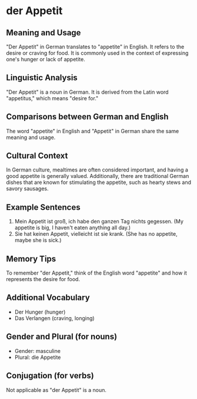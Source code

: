 # der Appetit
## Meaning and Usage
"Der Appetit" in German translates to "appetite" in English. It refers to the desire or craving for food. It is commonly used in the context of expressing one's hunger or lack of appetite.

## Linguistic Analysis
"Der Appetit" is a noun in German. It is derived from the Latin word "appetitus," which means "desire for."

## Comparisons between German and English
The word "appetite" in English and "Appetit" in German share the same meaning and usage.

## Cultural Context
In German culture, mealtimes are often considered important, and having a good appetite is generally valued. Additionally, there are traditional German dishes that are known for stimulating the appetite, such as hearty stews and savory sausages.

## Example Sentences
1. Mein Appetit ist groß, ich habe den ganzen Tag nichts gegessen. (My appetite is big, I haven't eaten anything all day.)
2. Sie hat keinen Appetit, vielleicht ist sie krank. (She has no appetite, maybe she is sick.)

## Memory Tips
To remember "der Appetit," think of the English word "appetite" and how it represents the desire for food.

## Additional Vocabulary
- Der Hunger (hunger)
- Das Verlangen (craving, longing)

## Gender and Plural (for nouns)
- Gender: masculine
- Plural: die Appetite

## Conjugation (for verbs)
Not applicable as "der Appetit" is a noun.